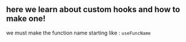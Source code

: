 ## here we learn about custom hooks and how to make one!

we must make the function name starting like :  `useFuncName`